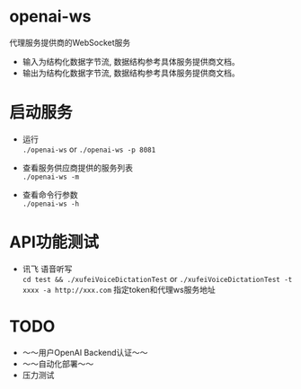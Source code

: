 # openai-ws

代理服务提供商的WebSocket服务  

  * 输入为结构化数据字节流, 数据结构参考具体服务提供商文档。  
  * 输出为结构化数据字节流, 数据结构参考具体服务提供商文档。  

# 启动服务 

  - 运行  
  `./openai-ws`  or `./openai-ws -p 8081`  

  - 查看服务供应商提供的服务列表  
  `./openai-ws -m`  

  - 查看命令行参数  
  `./openai-ws -h`  

# API功能测试  
  
  - 讯飞 语音听写  
  `cd test && ./xufeiVoiceDictationTest` or `./xufeiVoiceDictationTest -t xxxx -a http://xxx.com` 指定token和代理ws服务地址    

# TODO

  - ～～用户OpenAI Backend认证～～  
  - ～～自动化部署～～   
  - 压力测试 